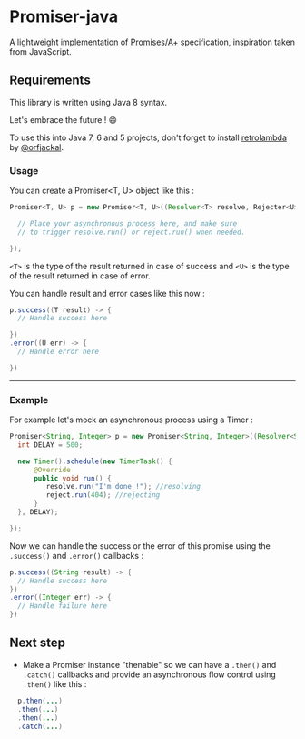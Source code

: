 # Promiser-java

A lightweight implementation of [Promises/A+](https://promisesaplus.com) specification, inspiration taken from JavaScript.

## Requirements

This library is written using Java 8 syntax.

Let's embrace the future ! 😄

To use this into Java 7, 6 and 5 projects, don't forget to install [retrolambda](https://github.com/orfjackal/retrolambda) by [@orfjackal](https://github.com/orfjackal).


### Usage

You can create a Promiser<T, U> object like this :
``` java
Promiser<T, U> p = new Promiser<T, U>((Resolver<T> resolve, Rejecter<U> reject) -> {

  // Place your asynchronous process here, and make sure
  // to trigger resolve.run() or reject.run() when needed.

});
```

`<T>` is the type of the result returned in case of success and `<U>` is the type of the result returned in case of error.

You can handle result and error cases like this now :
```java
p.success((T result) -> {
  // Handle success here

})
.error((U err) -> {
  // Handle error here

})
```
---

### Example

For example let's mock an asynchronous process using a Timer :
``` java
Promiser<String, Integer> p = new Promiser<String, Integer>((Resolver<String> resolve, Rejecter<Integer> reject) -> {
  int DELAY = 500;

  new Timer().schedule(new TimerTask() {
      @Override
      public void run() {
  	     resolve.run("I'm done !"); //resolving
         reject.run(404); //rejecting
      }
  }, DELAY);

});
```

<!-- Or using **Retrofit V2**

```java
Promiser<String, Integer> p = new Promiser<>((Resolver<String> resolve, Rejecter<Integer> reject) -> {
  retrofit.getService(IUserService.class).fetchUsers().enqueue(new Callback<String>() {
        @Override public void onResponse(Response<String> response) {
          if(response.isSuccess())
            resolve.run(response.body()); //resolving result
          else
            reject.run(response.code()); //rejecting error code
        }
​
        @Override public void onFailure(Throwable t){
          reject.run(CodeError.Undefined.getCode()); //reject error
        }
  });
});

```
-->

Now we can handle the success or the error of this promise using the `.success()` and `.error()` callbacks :

``` java
p.success((String result) -> {
  // Handle success here
})
.error((Integer err) -> {
  // Handle failure here
})
```

## Next step

* Make a Promiser instance "thenable" so we can have a `.then()` and `.catch()` callbacks and provide an asynchronous flow control using `.then()` like this :

```java
  p.then(...)
  .then(...)
  .then(...)
  .catch(...)

```



<!-- p.then(parse)
.then(transform)
.then(duplicate)
.then(render)
.catch(handleError) -->

